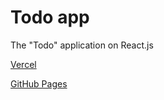 # Todo app

The "Todo" application on React.js

[Vercel](https://todo-app-chi-ivory.vercel.app/)

[GitHub Pages](https://alexlep1n.github.io/todo-app/)
